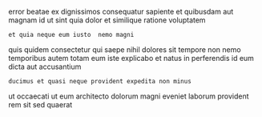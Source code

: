 <!--
title: Vision-oriented upward-trending emulation
author: Meaghan
date: 2015-01-30-2331
link: 2015-01-30-2331-vision-oriented-upward-trending-emulation
tags: [2015,Windows,unicorns,directive]
-->

error beatae ex
dignissimos consequatur sapiente
et  quibusdam aut magnam id ut sint 
quia dolor et similique ratione voluptatem 
 	et quia neque eum iusto  nemo magni
quis quidem  consectetur  qui saepe nihil dolores
sit tempore non nemo temporibus autem totam eum iste 
explicabo et 
 natus in 
perferendis id eum dicta aut accusantium
 	ducimus et quasi neque provident expedita non minus
 ut occaecati  ut eum  architecto
dolorum magni eveniet laborum
provident rem sit
 sed  quaerat